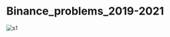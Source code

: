 # Binance_problems_2019-2021

![s1](https://https://github.com/c4pt000/Binance_problems_2019-2021/blob/main/binance-php-session-injection.gif)
